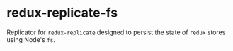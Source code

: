 # redux-replicate-fs
Replicator for `redux-replicate` designed to persist the state of `redux` stores using Node's `fs`.
